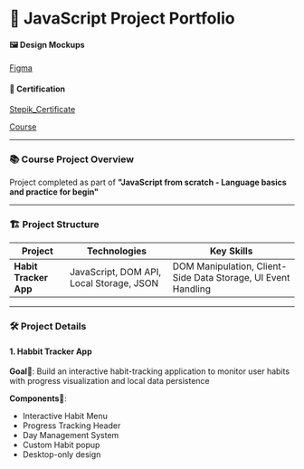 # 🎨 JavaScript Project Portfolio 
#### 🖼️ Design Mockups
[Figma](https://www.figma.com/design/HZDlsUDARv2HxZJWSnLic0/%D0%9A%D1%83%D1%80%D1%81-%D0%9E%D1%81%D0%BD%D0%BE%D0%B2%D1%8B-JavaScript?node-id=0-1&p=f&t=4o4yRW2kuUV5eEQy-0)

#### 📜 Certification
[Stepik_Certificate](https://stepik.org/cert/2904912?lang=en)

[Course](https://stepik.org/course/122243/syllabus)

---

### 📚 Course Project Overview

Project completed as part of **"JavaScript from scratch - Language basics and practice for begin"**

---

### 🏗️ Project Structure

| Project                  | Technologies                             | Key Skills   
|--------------------------|------------------------------------------|----------------------------------------------------------------| 
| **Habit Tracker App**    | JavaScript, DOM API, Local Storage, JSON | DOM Manipulation, Client-Side Data Storage, UI Event Handling  |
                                                                                           
---

### 🛠️ Project Details

#### 1. Habbit Tracker App
**Goal**🎯: Build an interactive habit-tracking application to monitor user habits with progress visualization and local data persistence

**Components**🧩:
- Interactive Habit Menu
- Progress Tracking Header
- Day Management System
- Custom Habit popup
- Desktop-only design
